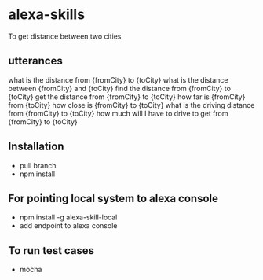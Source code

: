 # alexa-skills
To get distance between two cities

## utterances
what is the distance from {fromCity} to {toCity}
what is the distance between {fromCity} and {toCity}
find the distance from {fromCity} to {toCity}
get the distance from {fromCity} to {toCity}
how far is {fromCity} from {toCity}
how close is {fromCity} to {toCity}
what is the driving distance from {fromCity} to {toCity}
how much will I have to drive to get from {fromCity} to {toCity}

## Installation
- pull branch 
- npm install

## For pointing local system to alexa console
- npm install -g alexa-skill-local
- add endpoint to alexa console

## To run test cases
- mocha
